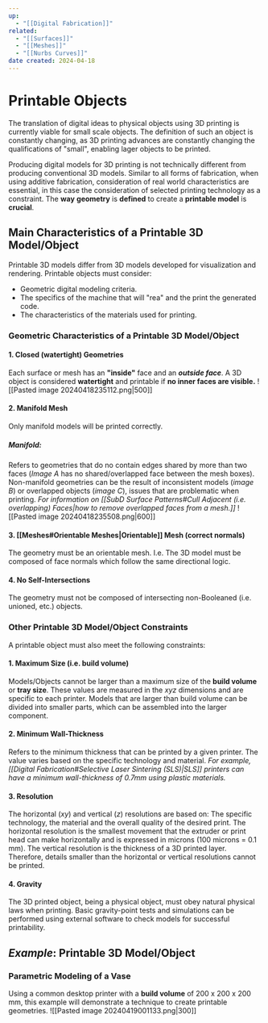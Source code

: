 ```yaml
---
up:
  - "[[Digital Fabrication]]"
related:
  - "[[Surfaces]]"
  - "[[Meshes]]"
  - "[[Nurbs Curves]]"
date created: 2024-04-18
---
```

# Printable Objects
The translation of digital ideas to physical objects using 3D printing is currently viable for small scale objects.
	The definition of such an object is constantly changing, as 3D printing advances are constantly changing the qualifications of "small", enabling lager objects to be printed. 

Producing digital models for 3D printing is not technically different from producing conventional 3D models.
	Similar to all forms of fabrication, when using additive fabrication, consideration of real world characteristics are essential, in this case the consideration of selected printing technology as a constraint.
		The **way** **geometry** is **defined** to create a **printable model** is **crucial**.
## Main Characteristics of a Printable 3D Model/Object
Printable 3D models differ from 3D models developed for visualization and rendering.
Printable objects must consider:
- Geometric digital modeling criteria.
- The specifics of the machine that will "rea" and the print the generated code.
- The characteristics of the materials used for printing.
### Geometric Characteristics of a Printable 3D Model/Object
#### 1. Closed (watertight) Geometries
Each surface or mesh has an **"inside"** face and an ***outside face***.
A 3D object is considered **watertight** and printable if **no inner faces are visible.**
![[Pasted image 20240418235112.png|500]]
#### 2. Manifold Mesh
Only manifold models will be printed correctly. 
##### Manifold:
Refers to geometries that do no contain edges shared by more than two faces (*Image A* has no shared/overlapped face between the mesh boxes). 
	Non-manifold geometries can be the result of inconsistent models (*image B*) or overlapped objects (*image C*), issues that are problematic when printing. 
		*For information on [[SubD Surface Patterns#Cull Adjacent (i.e. overlapping) Faces|how to remove overlapped faces from a mesh.]]*
![[Pasted image 20240418235508.png|600]]
#### 3. [[Meshes#Orientable Meshes|Orientable]] Mesh (correct normals)
The geometry must be an orientable mesh.
	I.e. The 3D model must be composed of face normals which follow the same directional logic.
#### 4. No Self-Intersections
The geometry must not be composed of intersecting non-Booleaned (i.e. unioned, etc.) objects. 
### Other Printable 3D Model/Object Constraints
A printable object must also meet the following constraints:
#### 1. Maximum Size (i.e. build volume)
Models/Objects cannot be larger than a maximum size of the **build volume** or **tray size**.
	These values are measured in the $xyz$ dimensions and are specific to each printer.
Models that are larger than build volume can be divided into smaller parts, which can be assembled into the larger component. 
#### 2. Minimum Wall-Thickness
Refers to the minimum thickness that can be printed by a given printer.
The value varies based on the specific technology and material.
	*For example, [[Digital Fabrication#Selective Laser Sintering (SLS)|SLS]] printers can have a minimum wall-thickness of 0.7mm using plastic materials.*
#### 3. Resolution
The horizontal ($xy$) and vertical ($z$) resolutions are based on:
	The specific technology, the material and the overall quality of the desired print. 
The horizontal resolution is the smallest movement that the extruder or print head can make horizontally and is expressed in microns (100 microns = 0.1 mm).
The vertical resolution is the thickness of a 3D printed layer.
Therefore, details smaller than the horizontal or vertical resolutions cannot be printed. 
#### 4. Gravity
The 3D printed object, being a physical object, must obey natural physical laws when printing.
Basic gravity-point tests and simulations can be performed using external software to check models for successful printability. 


## *Example*: Printable 3D Model/Object
### Parametric Modeling of a Vase
Using a common desktop printer with a **build volume** of 200 x 200 x 200 mm, this example will demonstrate a technique to create printable geometries.
![[Pasted image 20240419001133.png|300]]